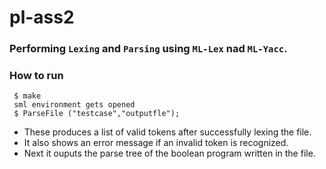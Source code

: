 # pl-ass2
### Performing `Lexing` and `Parsing` using `ML-Lex` nad `ML-Yacc`.

### How to run
```
 $ make
 sml environment gets opened
 $ ParseFile ("testcase","outputfle");
```

* These produces a list of valid tokens after successfully lexing the file. 
* It also shows an error message if an invalid token is recognized.
* Next it ouputs the parse tree of the boolean program written in the file.
